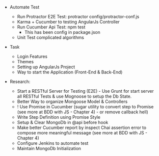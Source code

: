 * Automate Test
    * Run Protractor E2E Test: protractor config/protractor-conf.js
    * Karma + Cucumber to testing AngularJs Controller
    * Run Cucumber Api Test: npm test
        * This has been config in package.json
    * Unit Test complicated algorithms
    
* Task
    * Login Features
    * Themes
    * Setting up AngularJs Project
    * Way to start the Application (Front-End & Back-End)
    
* Research:
    * Start a RESTful Server for Testing (E2E) - Use Grunt for start server all RESTful Tests & use Mognoose to setup the Db State.
    * Better Way to organize Mongoose Model & Controllers
    * ! Use Promise in Cucumber (sugar utility to convert step to Promise (see more at BDD with JS - Chapter 4) - or remove callback hell)
    * Write Step Definition using Promise Style
    * Setup & Clear MongoDb in @api before hook
    * Make better Cucumber report by inspect Chai assertion error to compose more meaningful message (see more at BDD with JS - Chapter 4)
    * Configure Jenkins to automate test
    * Maintain MongoDb Initialization